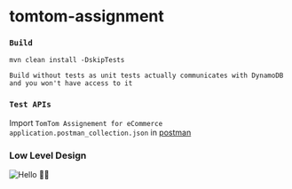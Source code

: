 # tomtom-assignment

### `Build`
```
mvn clean install -DskipTests

Build without tests as unit tests actually communicates with DynamoDB and you won't have access to it
```

### `Test APIs`

Import ```TomTom Assignement for eCommerce application.postman_collection.json``` in [postman](https://www.postman.com/)


### Low Level Design
![Hello 👋🏻](https://tomtom-assignment.s3.amazonaws.com/XCfJKMpyedlA.jpg)